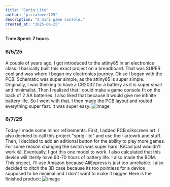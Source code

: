 ```yaml
---
title: "Sprig Lite"
author: "pizzalover125"
description: "A mini game console."
created_at: "2025-06-25"
---
```

**Time Spent: 7 hours**
### 6/5/25
A couple of years ago, I got introduced to the attiny85 in an electronics class. I basically built this exact project on a breadboard. That was SUPER cool and was where I began my electronics journey. Ok so I began with the PCB. Schematic was super simple, as the attiny85 is super simple. Originally, I was thinking to have a CR2032 for a battery as it is super small and minimalist. Then I realized that I could make a game console fit on the back of 2 AA batteries. I also liked that because it would give me infinite battery life. So I went with that. I then made the PCB layout and routed everything super fast. It was super easy. 
![image](https://github.com/user-attachments/assets/c3d7c2f5-2123-4e29-8276-62156d9abbfe)

### 6/7/25
Today I made some minor refinements. First, I added PCB silkscreen art. I also decided to call this project "sprig-lite" and use their artowrk and stuff. Then, I decided to add an aditional button for the ability to play more games. For some reason changing the switch was super hard. KiCad just wouldn't work :cry:. Eventually, I got this one model to work. I also calculated that this device will literlly have 60-70 hours of battery life. I also made the BOM. This project, I'll use Amazon because AliExpress is just too unreliable. I also decided to ditch the 3D case because its too pointless for a device supposed to be minimal and I don't want to make it bigger. Here is the finished product:
![image](https://github.com/user-attachments/assets/f291f75e-e7be-46b5-9cc1-9daa839cf048)
